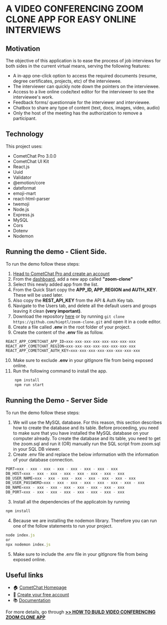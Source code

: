# A VIDEO CONFERENCING ZOOM CLONE APP FOR EASY ONLINE INTERVIEWS

## Motivation
The objective of this application is to ease the process of job interviews for both sides in the current virtual means, serving the following features:
- A in-app one-click option to access the required documents (resume, degree certificates, projects, etc) of the interviewee.
- The interviewer can quickly note down the pointers on the interviewee.
- Access to a live online code/text editor for the interviewer to see the interviewee's work.
- Feedback forms/ questionnaie for the interviewer and interviewee.
- Chatbox to share any type of content (text, docs, images, video, audio)
- Only the host of the meeting has the authorization to remove a participant.
## Technology

This project uses:

- CometChat Pro 3.0.0
- CometChat UI Kit
- React.js
- Uuid
- Validator
- @emotion/core
- dateformat
- emoji-mart
- react-html-parser
- twemoji
- Node.js
- Express.js
- MySQL
- Cors
- Dotenv
- Nodemon

## Running the demo - Client Side.

To run the demo follow these steps:

1. [Head to CometChat Pro and create an account](https://app.cometchat.com/signup)
2. From the [dashboard](https://app.cometchat.com/apps), add a new app called **"zoom-clone"**
3. Select this newly added app from the list.
4. From the Quick Start copy the **APP_ID, APP_REGION and AUTH_KEY**. These will be used later.
5. Also copy the **REST_API_KEY** from the API & Auth Key tab.
6. Navigate to the Users tab, and delete all the default users and groups leaving it clean **(very important)**.
7. Download the repository [here](https://github.com/hieptl/zoom-clone/archive/main.zip) or by running `git clone https://github.com/hieptl/zoom-clone.git` and open it in a code editor.
8. Create a file called **.env** in the root folder of your project.
9. Create the content of the **.env** file as follow.

```js
REACT_APP_COMETCHAT_APP_ID=xxx-xxx-xxx-xxx-xxx-xxx-xxx-xxx
REACT_APP_COMETCHAT_REGION=xxx-xxx-xxx-xxx-xxx-xxx-xxx-xxx
REACT_APP_COMETCHAT_AUTH_KEY=xxx-xxx-xxx-xxx-xxx-xxx-xxx-xxx
```

10. Make sure to exclude **.env** in your gitIgnore file from being exposed online.
11. Run the following command to install the app.

```sh
    npm install
    npm run start
```

## Running the Demo - Server Side

To run the demo follow these steps:

1. We will use the MySQL database. For this reason, this section describes how to create the database and its table. Before proceeding, you need to make sure that you have installed the MySQL database on your computer already. To create the database and its table, you need to get the zoom.sql and run it (OR) manually run the SQL script from zoom.sql in your SQL DB viewer.
2. Create .env file and replace the below information with the information of your database connection.
```js
PORT=xxx - xxx - xxx - xxx - xxx - xxx - xxx - xxx
DB_HOST=xxx - xxx - xxx - xxx - xxx - xxx - xxx - xxx
DB_USER_NAME=xxx - xxx - xxx - xxx - xxx - xxx - xxx - xxx
DB_USER_PASSWORD=xxx - xxx - xxx - xxx - xxx - xxx - xxx - xxx
DB_NAME=xxx - xxx - xxx - xxx - xxx - xxx - xxx - xxx
DB_PORT=xxx - xxx - xxx - xxx - xxx - xxx - xxx - xxx
```
3. Install all the dependencies of the applicatoin by running
```js
npm install
```
4. Because we are installing the nodemon library. Therefore you can run one of the follow statements to run your project.
```js
node index.js 
or 
npx nodemon index.js
```
5. Make sure to include the .env file in your gitIgnore file from being exposed online.

## Useful links

- 🏠 [CometChat Homepage](https://app.cometchat.com/signup)
- 🚀 [Create your free account](https://app.cometchat.com/apps)
- 📚 [Documentation](https://www.cometchat.com/docs/home/welcome)

For more details, go through [**>> HOW TO BUILD VIDEO CONFERENCING ZOOM CLONE APP**](https://www.cometchat.com/tutorials/#)
